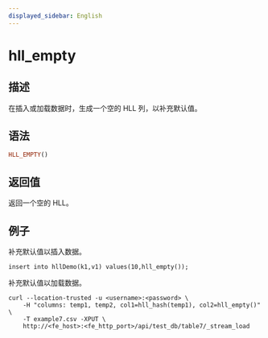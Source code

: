 ```yaml
---
displayed_sidebar: English
---
```


# hll_empty

## 描述

在插入或加载数据时，生成一个空的 HLL 列，以补充默认值。

## 语法

```Haskell
HLL_EMPTY()
```

## 返回值

返回一个空的 HLL。

## 例子

补充默认值以插入数据。

```plain text
insert into hllDemo(k1,v1) values(10,hll_empty());
```

补充默认值以加载数据。

```plain text
curl --location-trusted -u <username>:<password> \
    -H "columns: temp1, temp2, col1=hll_hash(temp1), col2=hll_empty()" \
    -T example7.csv -XPUT \
    http://<fe_host>:<fe_http_port>/api/test_db/table7/_stream_load
```

